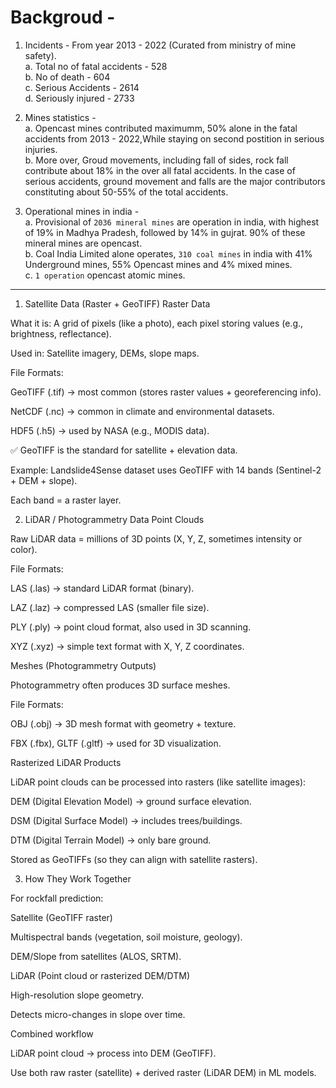 # Backgroud - 

1. Incidents -
  From year 2013 - 2022 (Curated from ministry of mine safety).<br>
  a. Total no of fatal accidents - 528<br>
  b. No of death - 604<br>
  c. Serious Accidents - 2614<br>
  d. Seriously injured - 2733

2. Mines statistics -<br>
  a. Opencast mines contributed maximumm, 50% alone in the fatal accidents from 2013 - 2022,While staying on second postition in serious injuries.<br>
  b. More over, Groud movements, including fall of sides, rock fall contribute about 18% in the over all fatal accidents. In the case of serious accidents, ground movement and falls are the major contributors constituting about 50-55% of the total accidents.<br>

3. Operational mines in india -<br>
  a. Provisional of `2036 mineral mines` are operation in india, with highest of 19% in Madhya Pradesh, followed by 14% in gujrat. 90% of these mineral mines are opencast.<br>
  b. Coal India Limited alone operates, `310 coal mines` in india with 41% Underground mines, 55% Opencast mines and 4% mixed mines.<br>
  c. `1 operation` opencast atomic mines.<br>
---
1. Satellite Data (Raster + GeoTIFF)
Raster Data

What it is: A grid of pixels (like a photo), each pixel storing values (e.g., brightness, reflectance).

Used in: Satellite imagery, DEMs, slope maps.

File Formats:

GeoTIFF (.tif) → most common (stores raster values + georeferencing info).

NetCDF (.nc) → common in climate and environmental datasets.

HDF5 (.h5) → used by NASA (e.g., MODIS data).

✅ GeoTIFF is the standard for satellite + elevation data.

Example: Landslide4Sense dataset uses GeoTIFF with 14 bands (Sentinel-2 + DEM + slope).

Each band = a raster layer.

2. LiDAR / Photogrammetry Data
Point Clouds

Raw LiDAR data = millions of 3D points (X, Y, Z, sometimes intensity or color).

File Formats:

LAS (.las) → standard LiDAR format (binary).

LAZ (.laz) → compressed LAS (smaller file size).

PLY (.ply) → point cloud format, also used in 3D scanning.

XYZ (.xyz) → simple text format with X, Y, Z coordinates.

Meshes (Photogrammetry Outputs)

Photogrammetry often produces 3D surface meshes.

File Formats:

OBJ (.obj) → 3D mesh format with geometry + texture.

FBX (.fbx), GLTF (.gltf) → used for 3D visualization.

Rasterized LiDAR Products

LiDAR point clouds can be processed into rasters (like satellite images):

DEM (Digital Elevation Model) → ground surface elevation.

DSM (Digital Surface Model) → includes trees/buildings.

DTM (Digital Terrain Model) → only bare ground.

Stored as GeoTIFFs (so they can align with satellite rasters).

3. How They Work Together

For rockfall prediction:

Satellite (GeoTIFF raster)

Multispectral bands (vegetation, soil moisture, geology).

DEM/Slope from satellites (ALOS, SRTM).

LiDAR (Point cloud or rasterized DEM/DTM)

High-resolution slope geometry.

Detects micro-changes in slope over time.

Combined workflow

LiDAR point cloud → process into DEM (GeoTIFF).

Use both raw raster (satellite) + derived raster (LiDAR DEM) in ML models.
